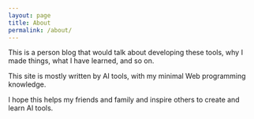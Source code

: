 ```yaml
---
layout: page
title: About
permalink: /about/
---
```


This is a person blog that would talk about developing these tools, why I made things, what I have learned, and so on.

This site is mostly written by AI tools, with my minimal Web programming knowledge.

I hope this helps my friends and family and inspire others to create and learn AI tools.
